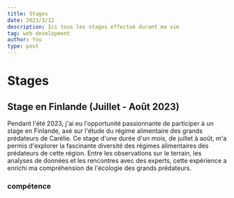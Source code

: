 ```yaml
---
title: Stages
date: 2023/3/12
description: Ici tous les stages effectué durant ma vie
tag: web development
author: You
type: post
---
```


# Stages

## Stage en Finlande (Juillet - Août 2023)

Pendant l'été 2023, j'ai eu l'opportunité passionnante de participer à un stage en Finlande, axé sur l'étude du régime alimentaire des grands prédateurs de Carélie. Ce stage d'une durée d'un mois, de juillet à août, m'a permis d'explorer la fascinante diversité des régimes alimentaires des prédateurs de cette région. Entre les observations sur le terrain, les analyses de données et les rencontres avec des experts, cette expérience a enrichi ma compréhension de l'écologie des grands prédateurs.

### compétence
<!DOCTYPE html>
<html lang="en">
<head>
    <meta charset="UTF-8">
    <meta name="viewport" content="width=device-width, initial-scale=1.0">
    <style>
        #image-containe {
            display: flex;
            flex-wrap: wrap;
            max-width: 800px;
            margin: 0 auto;
        }

        .image {
            flex: 0 0 auto;
            width: 33%; /* Vous pouvez ajuster la largeur en pourcentage pour déterminer la taille de chaque image */
            margin: 0;
            box-sizing: border-box;
            border: 2px solid #333;
            object-fit: cover; /* Assurez-vous que les images maintiennent leur aspect ratio */
        }
    </style>
    <title>Mosaïque d'Images</title>
</head>
<body>
    <div id="image-containe">
        <!-- Remplacez les liens par les chemins de vos propres images -->
        <img src="/images/Finlande1.jpeg" alt="Image 1" class="image">
        <img src="/images/FInlande2.jpeg" alt="Image 2" class="image">
        <img src="/images/F1.jpg" alt="Image 3" class="image">
        <img src="/images/Finlande4.jpeg" alt="Image 4" class="image">
        <img src="/images/Finlande5.png" alt="Image 5" class="image">
        <img src="/images/Finlande3.jpeg" alt="Image 3" class="image">
    </div>
</body>
</html>




## Stage en Laboratoire de Biologie Moléculaire à l'IAB (Janvier 2023)

En janvier 2023, j'ai eu l'opportunité de participer à un stage de biologie moléculaire d'une durée d'un mois à l'IAB (Institut of Advanced Biology) à Grenoble. Au cœur de ce laboratoire de pointe, j'ai pu plonger dans le monde fascinant de la biologie moléculaire, en travaillant sur des projets innovants et en collaborant avec des chercheurs passionnés. Cette expérience a renforcé mes compétences techniques et ma passion pour la recherche scientifique.

### compétence

<!DOCTYPE html>
<html lang="en">
<head>
    <meta charset="UTF-8">
    <meta name="viewport" content="width=device-width, initial-scale=1.0">
    <style>
        .skill-list {
            list-style: none;
            padding: 0;
        }

        .skill-item {
            margin-bottom: 10px;
            cursor: pointer;
        }

        .skill-description {
            display: none;
            position: absolute;
            background-color: #f9f9f9;
            padding: 10px;
            border: 1px solid #ddd;
            border-radius: 5px;
            box-shadow: 0 2px 4px rgba(0, 0, 0, 0.1);
            width: 300px;
        }

        .skill-item:hover .skill-description {
            display: block;
        }
    </style>
</head>
<body>

<ul class="skill-list">
    <li class="skill-item" data-description="La réaction en chaîne par polymérase (PCR) est une technique de biologie moléculaire utilisée pour amplifier l'ADN. Elle permet de produire en grande quantité une région spécifique d'ADN à partir d'un échantillon initial.">
        PCR
        <div class="skill-description">
            <p>La réaction en chaîne par polymérase (PCR) est une technique de biologie moléculaire utilisée pour amplifier l'ADN.</p>
            <p>Elle permet de produire en grande quantité une région spécifique d'ADN à partir d'un échantillon initial.</p>
            <p>La PCR est largement utilisée dans la recherche scientifique, le diagnostic médical et d'autres domaines.</p>
        </div>
    </li>
    <li class="skill-item" data-description="Le sous-clonage est une technique utilisée pour transférer un fragment d'ADN d'une molécule à une autre, souvent dans le but de l'étudier plus en détail.">
        Sous-clonage
        <div class="skill-description">
            <p>Le sous-clonage est une technique utilisée pour transférer un fragment d'ADN d'une molécule à une autre, souvent dans le but de l'étudier plus en détail.</p>
        </div>
    </li>
    <li class="skill-item" data-description="Les preps, du miniprep à la maxiprep, sont des techniques de purification de l'ADN à différentes échelles.">
        Preps (Miniprep à Maxiprep)
        <div class="skill-description">
            <p>Les preps, de la miniprep à la maxiprep, sont des techniques de purification de l'ADN à différentes échelles.</p>
        </div>
    </li>
    <li class="skill-item" data-description="Le western blot est une technique de biologie moléculaire utilisée pour détecter des protéines spécifiques dans un échantillon.">
        Western Blot
        <div class="skill-description">
            <p>Le western blot est une technique de biologie moléculaire utilisée pour détecter des protéines spécifiques dans un échantillon.</p>
        </div>
    </li>
    <li class="skill-item" data-description="La culture bactérienne est une méthode utilisée pour faire pousser des bactéries en laboratoire, souvent dans le but de produire des protéines recombinantes ou d'autres composés.">
        Culture Bactérienne
        <div class="skill-description">
            <p>La culture bactérienne est une méthode utilisée pour faire pousser des bactéries en laboratoire, souvent dans le but de produire des protéines recombinantes ou d'autres composés.</p>
        </div>
    </li>
    <li class="skill-item" data-description="L'immunomarquage est une technique qui utilise des anticorps pour détecter spécifiquement des molécules cibles dans un échantillon biologique.">
        Immunomarquage
        <div class="skill-description">
            <p>L'immunomarquage est une technique qui utilise des anticorps pour détecter spécifiquement des molécules cibles dans un échantillon biologique.</p>
        </div>
    </li>
</ul>

</body>
</html>


</body>
</html>



 <img src="/images/IAB.jpeg">

 <!DOCTYPE html>
<html lang="en">
<head>
    <meta charset="UTF-8">
    <meta name="viewport" content="width=device-width, initial-scale=1.0">
    <style>
        #image-container {
            display: flex;
            flex-wrap: wrap;
            max-width: 800px;
            margin: 0 auto;
        }

        .image {
            flex: 0 0 auto;
            width: 12%; /* Vous pouvez ajuster la largeur en pourcentage pour déterminer la taille de chaque image */
            margin: 0;
            box-sizing: border-box;
            border: 2px solid #333;
            object-fit: cover; /* Assurez-vous que les images maintiennent leur aspect ratio */
        }
    </style>
    <title>Mosaïque d'Images 1</title>
</head>
<body>
    <div id="image-container">
        <!-- Remplacez les liens par les chemins de vos propres images -->
        <img src="/images/i1.jpg" alt="Image 1" class="image small-image">
        <img src="/images/i2.jpg" alt="Image 2" class="image small-image">
        <img src="/images/i3.jpg" alt="Image 1" class="image small-image">
        <img src="/images/i4.jpg" alt="Image 2" class="image small-image">
       <img src="/images/i5.jpg" alt="Image 1" class="image small-image">
        <img src="/images/i6.jpg" alt="Image 2" class="image small-image">
        <img src="/images/i7.jpg" alt="Image 1" class="image small-image">
        <img src="/images/i8.jpg" alt="Image 2" class="image small-image">
        <img src="/images/i9.jpg" alt="Image 1" class="image small-image">
        <img src="/images/i10.jpg" alt="Image 2" class="image small-image">
       <img src="/images/i11.jpg" alt="Image 1" class="image small-image">
        <img src="/images/i12.jpg" alt="Image 2" class="image small-image">
        <img src="/images/i13.jpg" alt="Image 1" class="image small-image">
        <img src="/images/i14.jpg" alt="Image 2" class="image small-image">
        <img src="/images/i15.jpg" alt="Image 1" class="image small-image">
        <img src="/images/i11.jpg" alt="Image 1" class="image small-image">
    </div>
</body>
</html>
<a href="/images/230120162009_0001.pdf" target="_blank">voir le cahier de laboratoire</a>

<!DOCTYPE html>
<html lang="en">
<head>
    <meta charset="UTF-8">
    <meta name="viewport" content="width=device-width, initial-scale=1.0">
    <style>
        .image-container {
            display: flex;
            flex-wrap: wrap;
            max-width: 800px;
            margin: 0 auto;
        }

        .image {
            flex: 0 0 auto;
            width: 33%;
            margin: 0;
            box-sizing: border-box;
            border: 2px solid #333;
            object-fit: cover;
        }

        .small-image-container {
            display: flex;
            flex-wrap: wrap;
            max-width: 800px;
            margin: 0 auto;
        }

        .small-image {
            flex: 0 0 auto;
            width: 12.8%;
            margin: 0;
            box-sizing: border-box;
            border: 2px solid #333;
            object-fit: cover;
        }
    </style>
    <title>Mosaïque d'Images</title>

  